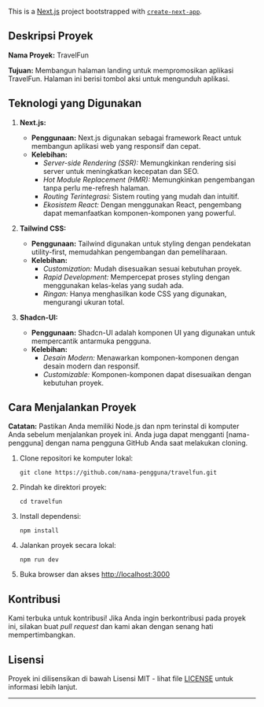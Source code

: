 This is a [Next.js](https://nextjs.org/) project bootstrapped with [`create-next-app`](https://github.com/vercel/next.js/tree/canary/packages/create-next-app).

## Deskripsi Proyek

**Nama Proyek:** TravelFun

**Tujuan:** Membangun halaman landing untuk mempromosikan aplikasi TravelFun. Halaman ini berisi tombol aksi untuk mengunduh aplikasi.

## Teknologi yang Digunakan

1. **Next.js:** 
   - **Penggunaan:** Next.js digunakan sebagai framework React untuk membangun aplikasi web yang responsif dan cepat.
   - **Kelebihan:**
     - *Server-side Rendering (SSR):* Memungkinkan rendering sisi server untuk meningkatkan kecepatan dan SEO.
     - *Hot Module Replacement (HMR):* Memungkinkan pengembangan tanpa perlu me-refresh halaman.
     - *Routing Terintegrasi:* Sistem routing yang mudah dan intuitif.
     - *Ekosistem React:* Dengan menggunakan React, pengembang dapat memanfaatkan komponen-komponen yang powerful.

2. **Tailwind CSS:**
   - **Penggunaan:** Tailwind digunakan untuk styling dengan pendekatan utility-first, memudahkan pengembangan dan pemeliharaan.
   - **Kelebihan:**
     - *Customization:* Mudah disesuaikan sesuai kebutuhan proyek.
     - *Rapid Development:* Mempercepat proses styling dengan menggunakan kelas-kelas yang sudah ada.
     - *Ringan:* Hanya menghasilkan kode CSS yang digunakan, mengurangi ukuran total.

3. **Shadcn-UI:**
   - **Penggunaan:** Shadcn-UI adalah komponen UI yang digunakan untuk mempercantik antarmuka pengguna.
   - **Kelebihan:**
     - *Desain Modern:* Menawarkan komponen-komponen dengan desain modern dan responsif.
     - *Customizable:* Komponen-komponen dapat disesuaikan dengan kebutuhan proyek.

## Cara Menjalankan Proyek

**Catatan:** Pastikan Anda memiliki Node.js dan npm terinstal di komputer Anda sebelum menjalankan proyek ini. Anda juga dapat mengganti [nama-pengguna] dengan nama pengguna GitHub Anda saat melakukan cloning.

1. Clone repositori ke komputer lokal:
   ```
   git clone https://github.com/nama-pengguna/travelfun.git
   ```

2. Pindah ke direktori proyek:
   ```
   cd travelfun
   ```

3. Install dependensi:
   ```
   npm install
   ```

4. Jalankan proyek secara lokal:
   ```
   npm run dev
   ```

5. Buka browser dan akses [http://localhost:3000](http://localhost:3000)

## Kontribusi

Kami terbuka untuk kontribusi! Jika Anda ingin berkontribusi pada proyek ini, silakan buat *pull request* dan kami akan dengan senang hati mempertimbangkan.

## Lisensi

Proyek ini dilisensikan di bawah Lisensi MIT - lihat file [LICENSE](LICENSE) untuk informasi lebih lanjut.

---


